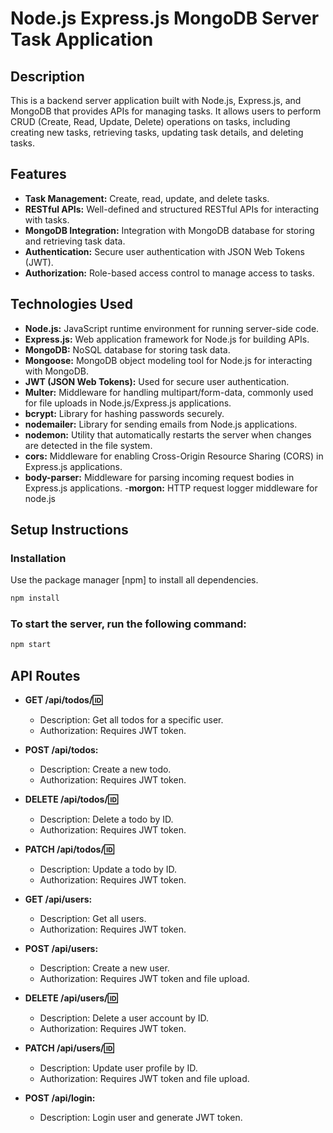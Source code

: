 # Node.js Express.js MongoDB Server Task Application

## Description
This is a backend server application built with Node.js, Express.js, and MongoDB that provides APIs for managing tasks. It allows users to perform CRUD (Create, Read, Update, Delete) operations on tasks, including creating new tasks, retrieving tasks, updating task details, and deleting tasks.

## Features

- **Task Management:** Create, read, update, and delete tasks.
- **RESTful APIs:** Well-defined and structured RESTful APIs for interacting with tasks.
- **MongoDB Integration:** Integration with MongoDB database for storing and retrieving task data.
- **Authentication:** Secure user authentication with JSON Web Tokens (JWT).
- **Authorization:** Role-based access control to manage access to tasks.

## Technologies Used

- **Node.js:** JavaScript runtime environment for running server-side code.
- **Express.js:** Web application framework for Node.js for building APIs.
- **MongoDB:** NoSQL database for storing task data.
- **Mongoose:** MongoDB object modeling tool for Node.js for interacting with MongoDB.
- **JWT (JSON Web Tokens):** Used for secure user authentication.
- **Multer:** Middleware for handling multipart/form-data, commonly used for file uploads in Node.js/Express.js applications.
- **bcrypt:** Library for hashing passwords securely.
- **nodemailer:** Library for sending emails from Node.js applications.
- **nodemon:** Utility that automatically restarts the server when changes are detected in the file system.
- **cors:** Middleware for enabling Cross-Origin Resource Sharing (CORS) in Express.js applications.
- **body-parser:** Middleware for parsing incoming request bodies in Express.js applications.
-**morgon:** HTTP request logger middleware for node.js

## Setup Instructions
 
### Installation

Use the package manager [npm] to install all dependencies.

```bash
npm install 
```

### To start the server, run the following command:

```bash
npm start 
```


## API Routes

- **GET /api/todos/:id:** 
  - Description: Get all todos for a specific user. 
  - Authorization: Requires JWT token.

- **POST /api/todos:** 
  - Description: Create a new todo. 
  - Authorization: Requires JWT token.

- **DELETE /api/todos/:id:** 
  - Description: Delete a todo by ID. 
  - Authorization: Requires JWT token.

- **PATCH /api/todos/:id:** 
  - Description: Update a todo by ID. 
  - Authorization: Requires JWT token.

- **GET /api/users:** 
  - Description: Get all users. 
  - Authorization: Requires JWT token.

- **POST /api/users:** 
  - Description: Create a new user. 
  - Authorization: Requires JWT token and file upload.

- **DELETE /api/users/:id:** 
  - Description: Delete a user account by ID. 
  - Authorization: Requires JWT token.

- **PATCH /api/users/:id:** 
  - Description: Update user profile by ID. 
  - Authorization: Requires JWT token and file upload.

- **POST /api/login:** 
  - Description: Login user and generate JWT token.